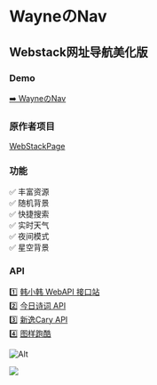 <p>
<strong><h1>WayneのNav</h1></strong>
</p>

## Webstack网址导航美化版

### Demo

[➡️ WayneのNav](https://wnav.pages.dev)

### 原作者项目

[WebStackPage](https://github.com/WebStackPage/WebStackPage.github.io)

### 功能

✅ 丰富资源     
✅ 随机背景   
✅ 快捷搜索      
✅ 实时天气          
✅ 夜间模式     
✅ 星空背景     

### API

1️⃣ [韩小韩 WebAPI 接口站](https://api.vvhan.com/)     
2️⃣ [今日诗词 API](https://www.jinrishici.com/)     
3️⃣ [新逸Cary API](https://api.xinac.net/)    
4️⃣ [图样跑酷](https://bing.img.run/api.html)    

![Alt](https://repobeats.axiom.co/api/embed/c2e76567810bef1e9530a1d532a6e83385658d6e.svg "Repobeats analytics image")

<a title="Copyright" target="_blank" href="https://kong.pub/"><img src="https://img.shields.io/badge/Copyright%20%C2%A9%202022--2024-Wayne-red"></a>